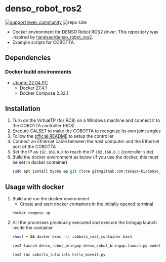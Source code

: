 # denso_robot_ros2

[![support level: community](https://img.shields.io/badge/support%20level-community-lightgray.svg)](https://rosindustrial.org/news/2016/10/7/better-supporting-a-growing-ros-industrial-software-platform)
![repo size](https://img.shields.io/github/repo-size/takuya-ki/denso_robot_ros2)

- Docker environment for DENSO Robot ROS2 driver. This repository was inspired by [haraisao/denso_robot_ros2](https://github.com/haraisao/denso_robot_ros2).
- Example scripts for COBOTTA.

## Dependencies

### Docker build environments

- [Ubuntu 22.04 PC](https://ubuntu.com/certified/laptops?q=&limit=20&vendor=Dell&vendor=Lenovo&vendor=HP&release=22.04+LTS)
  - Docker 27.4.1
  - Docker Compose 2.32.1

## Installation

1. Turn on the VirtualTP (for RC8) on a Windows machine and connect it to the COBOTTA controller (RC8)
2. Execute CALSET to make the COBOTTA to recognize its own joint angles
3. Follow the [official README](https://github.com/DENSORobot/denso_robot_ros2) to setup the controller
4. Connect an Ethernet cable between the host computer and the Ethernet port of the COBOTTA  
5. Set the IP as `192.168.0.X` to reach the IP `192.168.0.1` (controller side)  
6. Build the docker environment as below (if you use the docker, this must be set in docker container)  
    ```bash
    sudo apt install byobu && git clone git@github.com:takuya-ki/denso_robot_ros2.git --recursive --depth 1 && cd denso_robot_ros2 && COMPOSE_DOCKER_CLI_BUILD=1 DOCKER_BUILDKIT=1 docker compose build --no-cache --parallel  
    ```

## Usage with docker

1. Build and run the docker environment
    - Create and start docker containers in the initially opened terminal
    ```bash
    docker compose up
    ```
2. Kill the processes previously executed and execute the bringup launch inside the container
    ```bash
    xhost + && docker exec -it cobbota_ros2_container bash
    ```
    ```bash
    ros2 launch denso_robot_bringup denso_robot_bringup.launch.py model:=cobotta sim:=false ip_address:=192.168.0.1 send_format:=0 recv_format:=2
    ```
    ```bash
    ros2 run cobotta_tutorials hello_moveit.py
    ```